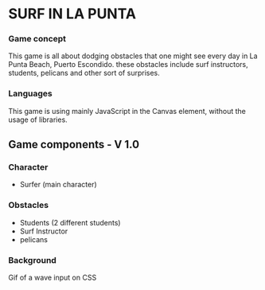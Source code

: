 # SURF IN LA PUNTA

### Game concept

This game is all about dodging obstacles that one might see every day in La Punta Beach, Puerto Escondido. these obstacles include surf instructors, students, pelicans and other sort of surprises.

### Languages

This game is using mainly JavaScript in the Canvas element, without the usage of libraries.

## Game components - V 1.0

### Character
- Surfer (main character)

### Obstacles

- Students (2 different students)
- Surf Instructor
- pelicans

### Background
Gif of a wave input on CSS
